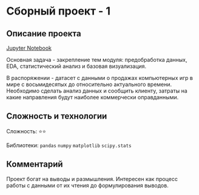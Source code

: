 # Cборный проект - 1


## Описание проекта

[Jupyter Notebook](https://github.com/kruspe2009/yandex.praktikum_ds/blob/main/05%20-%20%D0%A1%D0%B1%D0%BE%D1%80%D0%BD%D1%8B%D0%B9%20%D0%BF%D1%80%D0%BE%D0%B5%D0%BA%D1%82%201/module_1_project.ipynb)

Основная задача - закрепление тем модуля: предобработка данных, EDA, статистический анализ и базовая визуализация. 

В распоряжении - датасет с данными о продажах компьютерных игр в мире с восьмидесятых до относительно актуального времени. Необходимо сделать анализ данных и сообщить клиенту, затраты на какие направления будут наиболее коммерчески оправданными.

## Сложность и технологии

Сложность: :star::star:

Библиотеки: `pandas` `numpy` `matplotlib` `scipy.stats`

## Комментарий

Проект богат на выводы и размышления. Интересен как процесс работы с данными от их чтения до формулирования выводов. 